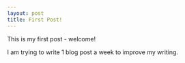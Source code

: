 ```yaml
---
layout: post
title: First Post!
---
```


This is my first post - welcome!

I am trying to write 1 blog post a week to improve my writing.

